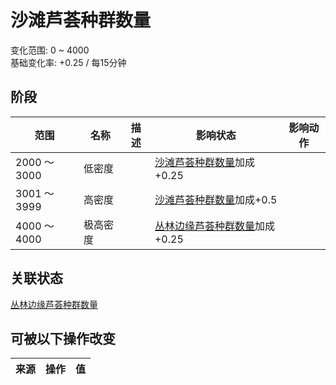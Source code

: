 # 沙滩芦荟种群数量  
变化范围: 0 ~ 4000  
基础变化率: +0.25 / 每15分钟  
## 阶段  
范围  |  名称  |  描述  |  影响状态  |  影响动作  
----  |  ----  |  ----  |  ----  |  ----  
2000 ～ 3000  |  低密度  |    |  [沙滩芦荟种群数量](AloeVera_BeachPop.md)加成+0.25  |    
3001 ～ 3999  |  高密度  |    |  [沙滩芦荟种群数量](AloeVera_BeachPop.md)加成+0.5  |    
4000 ～ 4000  |  极高密度  |    |  [丛林边缘芦荟种群数量](AloeVera_OutskirtsPop.md)加成+0.25  |    
## 关联状态  
[丛林边缘芦荟种群数量](AloeVera_OutskirtsPop.md)  
## 可被以下操作改变  
来源  |  操作  |  值  
----  |  ----  |  ----  

